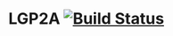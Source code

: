 # LGP2A [![Build Status](https://travis-ci.com/momoepro/LGP2A.svg?token=2ixbFr6FRPqhgvmFqP1a&branch=master)](https://travis-ci.com/momoepro/LGP2A)
